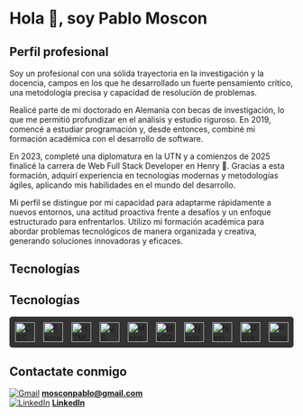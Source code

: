 # Hola 👋, soy Pablo Moscon 

## Perfil profesional 

Soy un profesional con una sólida trayectoria en la investigación y la docencia, campos en los que he desarrollado un fuerte pensamiento crítico, una metodología precisa y capacidad de resolución de problemas.

Realicé parte de mi doctorado en Alemania con becas de investigación, lo que me permitió profundizar en el análisis y estudio riguroso. En 2019, comencé a estudiar programación y, desde entonces, combiné mi formación académica con el desarrollo de software.

En 2023, completé una diplomatura en la UTN y a comienzos de 2025 finalicé la carrera de Web Full Stack Developer en Henry 🚀. Gracias a esta formación, adquirí experiencia en tecnologías modernas y metodologías ágiles, aplicando mis habilidades en el mundo del desarrollo.

Mi perfil se distingue por mi capacidad para adaptarme rápidamente a nuevos entornos, una actitud proactiva frente a desafíos y un enfoque estructurado para enfrentarlos. Utilizo mi formación académica para abordar problemas tecnológicos de manera organizada y creativa, generando soluciones innovadoras y eficaces.


## Tecnologías 

## Tecnologías

<div style="display: flex; gap: 15px; background-color: #333; padding: 10px; border-radius: 5px; align-items: center;">
  <!-- FontAwesome Icons -->
  <img src="https://img.icons8.com/color/48/css3.png" alt="CSS logo" width="35" height="35">
  <img src="https://img.icons8.com/color/48/express.png" alt="Express logo" width="35" height="35">
  <img src="https://img.icons8.com/color/48/html-5.png" alt="HTML logo" width="35" height="35">
  <img src="https://img.icons8.com/color/48/javascript.png" alt="JS logo" width="35" height="35">
  <img src="https://img.icons8.com/color/48/mongodb.png" alt="Mongo logo" width="35" height="35">
  <img src="https://img.icons8.com/color/48/mysql.png" alt="MySQL logo" width="35" height="35">
  <img src="https://img.icons8.com/color/48/nodejs.png" alt="Node logo" width="35" height="35">
  <img src="https://img.icons8.com/color/48/nestjs.png" alt="Nest logo" width="35" height="35">
  <img src="https://img.icons8.com/color/48/docker.png" alt="Docker logo" width="35" height="35">
  <img src="https://img.icons8.com/color/48/postgresql.png" alt="Postgres logo" width="35" height="35">
</div>



## Contactate conmigo 

[![Gmail](https://img.icons8.com/color/32/000000/gmail-new.png)](mailto:mosconpablo@gmail.com)  [**mosconpablo@gmail.com**](mailto:mosconpablo@gmail.com)  
[![LinkedIn](https://img.icons8.com/color/32/000000/linkedin.png)](https://www.linkedin.com/in/pablo-mosc%C3%B3n-7990142b0/)  [**LinkedIn**](https://www.linkedin.com/in/pablo-mosc%C3%B3n-7990142b0/)



